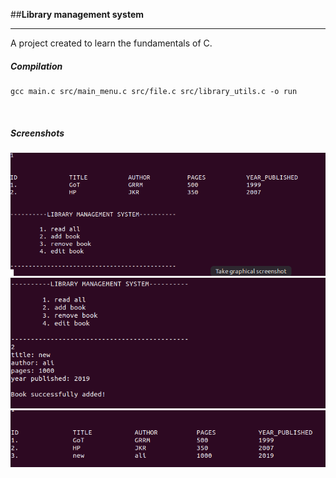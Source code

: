 ##**Library management system**
***

A project created to learn the fundamentals of C.
&nbsp;

##### Compilation
~~~
gcc main.c src/main_menu.c src/file.c src/library_utils.c -o run
~~~

&nbsp;
##### Screenshots
![](./screenshots/screenshot1.png)
![](./screenshots/screenshot2.png)
![](./screenshots/screenshot3.png)
